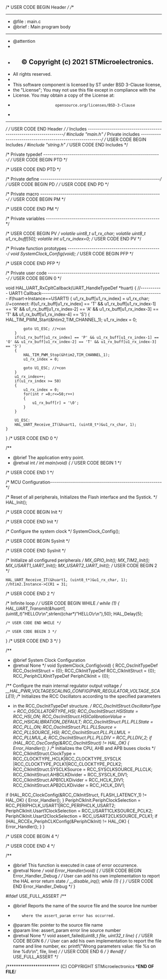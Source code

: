 /* USER CODE BEGIN Header */
/**
  ******************************************************************************
  * @file           : main.c
  * @brief          : Main program body
  ******************************************************************************
  * @attention
  *
  * <h2><center>&copy; Copyright (c) 2021 STMicroelectronics.
  * All rights reserved.</center></h2>
  *
  * This software component is licensed by ST under BSD 3-Clause license,
  * the "License"; You may not use this file except in compliance with the
  * License. You may obtain a copy of the License at:
  *                        opensource.org/licenses/BSD-3-Clause
  *
  ******************************************************************************
  */
/* USER CODE END Header */
/* Includes ------------------------------------------------------------------*/
#include "main.h"
/* Private includes ----------------------------------------------------------*/
/* USER CODE BEGIN Includes */
#include "string.h"
/* USER CODE END Includes */

/* Private typedef -----------------------------------------------------------*/
/* USER CODE BEGIN PTD */

/* USER CODE END PTD */

/* Private define ------------------------------------------------------------*/
/* USER CODE BEGIN PD */
/* USER CODE END PD */

/* Private macro -------------------------------------------------------------*/
/* USER CODE BEGIN PM */

/* USER CODE END PM */

/* Private variables ---------------------------------------------------------*/

/* USER CODE BEGIN PV */
volatile uint8_t u1_rx_char;
volatile uint8_t u1_rx_buff[50];
volatile int u1_rx_index=0;
/* USER CODE END PV */

/* Private function prototypes -----------------------------------------------*/
void SystemClock_Config(void);
/* USER CODE BEGIN PFP */

/* USER CODE END PFP */

/* Private user code ---------------------------------------------------------*/
/* USER CODE BEGIN 0 */

void HAL_UART_RxCpltCallback(UART_HandleTypeDef *huart)
{
  //----------- UART1 Callback-------------------------------------------------------------
	if(huart->Instance==USART1)
	{
		u1_rx_buff[u1_rx_index] = u1_rx_char; //+connect:
		if(u1_rx_buff[u1_rx_index] == 'T' && u1_rx_buff[u1_rx_index-1] == 'R' && u1_rx_buff[u1_rx_index-2] == 'A' && u1_rx_buff[u1_rx_index-3] == 'T' && u1_rx_buff[u1_rx_index-4] == 'S')
		{
			HAL_TIM_PWM_Start(&htim2,TIM_CHANNEL_1);
			u1_rx_index = 0;

			goto U1_ESC; //+con
		}
		if(u1_rx_buff[u1_rx_index] == 'P' && u1_rx_buff[u1_rx_index-1] == 'O' && u1_rx_buff[u1_rx_index-2] == 'T' && u1_rx_buff[u1_rx_index-3] == 'S')
		{
			HAL_TIM_PWM_Stop(&htim2,TIM_CHANNEL_1);
			u1_rx_index = 0;

			goto U1_ESC; //+con
		}
		u1_rx_index++;
		if(u1_rx_index >= 50)
		{
			u1_rx_index = 0;
			for(int r =0;r<=50;r++)
			{
				u1_rx_buff[r] = '\0';
			}
		}

		U1_ESC:
		HAL_UART_Receive_IT(&huart1, (uint8_t*)&u1_rx_char, 1);
	}
}
/* USER CODE END 0 */

/**
  * @brief  The application entry point.
  * @retval int
  */
int main(void)
{
  /* USER CODE BEGIN 1 */

  /* USER CODE END 1 */

  /* MCU Configuration--------------------------------------------------------*/

  /* Reset of all peripherals, Initializes the Flash interface and the Systick. */
  HAL_Init();

  /* USER CODE BEGIN Init */

  /* USER CODE END Init */

  /* Configure the system clock */
  SystemClock_Config();

  /* USER CODE BEGIN SysInit */

  /* USER CODE END SysInit */

  /* Initialize all configured peripherals */
  MX_GPIO_Init();
  MX_TIM2_Init();
  MX_USART1_UART_Init();
  MX_USART2_UART_Init();
  /* USER CODE BEGIN 2 */

	HAL_UART_Receive_IT(&huart1, (uint8_t*)&u1_rx_char, 1);
	//htim2.Instance->CCR1 = 31;
  /* USER CODE END 2 */

  /* Infinite loop */
  /* USER CODE BEGIN WHILE */
  while (1)
  {
	  HAL_UART_Transmit(&huart1,(uint8_t*)"HELLO\r\n",strlen((char*)"HELLO\r\n"),50);
	  HAL_Delay(5);


    /* USER CODE END WHILE */

    /* USER CODE BEGIN 3 */
  }
  /* USER CODE END 3 */
}

/**
  * @brief System Clock Configuration
  * @retval None
  */
void SystemClock_Config(void)
{
  RCC_OscInitTypeDef RCC_OscInitStruct = {0};
  RCC_ClkInitTypeDef RCC_ClkInitStruct = {0};
  RCC_PeriphCLKInitTypeDef PeriphClkInit = {0};

  /** Configure the main internal regulator output voltage
  */
  __HAL_PWR_VOLTAGESCALING_CONFIG(PWR_REGULATOR_VOLTAGE_SCALE1);
  /** Initializes the RCC Oscillators according to the specified parameters
  * in the RCC_OscInitTypeDef structure.
  */
  RCC_OscInitStruct.OscillatorType = RCC_OSCILLATORTYPE_HSI;
  RCC_OscInitStruct.HSIState = RCC_HSI_ON;
  RCC_OscInitStruct.HSICalibrationValue = RCC_HSICALIBRATION_DEFAULT;
  RCC_OscInitStruct.PLL.PLLState = RCC_PLL_ON;
  RCC_OscInitStruct.PLL.PLLSource = RCC_PLLSOURCE_HSI;
  RCC_OscInitStruct.PLL.PLLMUL = RCC_PLLMUL_4;
  RCC_OscInitStruct.PLL.PLLDIV = RCC_PLLDIV_2;
  if (HAL_RCC_OscConfig(&RCC_OscInitStruct) != HAL_OK)
  {
    Error_Handler();
  }
  /** Initializes the CPU, AHB and APB buses clocks
  */
  RCC_ClkInitStruct.ClockType = RCC_CLOCKTYPE_HCLK|RCC_CLOCKTYPE_SYSCLK
                              |RCC_CLOCKTYPE_PCLK1|RCC_CLOCKTYPE_PCLK2;
  RCC_ClkInitStruct.SYSCLKSource = RCC_SYSCLKSOURCE_PLLCLK;
  RCC_ClkInitStruct.AHBCLKDivider = RCC_SYSCLK_DIV1;
  RCC_ClkInitStruct.APB1CLKDivider = RCC_HCLK_DIV1;
  RCC_ClkInitStruct.APB2CLKDivider = RCC_HCLK_DIV1;

  if (HAL_RCC_ClockConfig(&RCC_ClkInitStruct, FLASH_LATENCY_1) != HAL_OK)
  {
    Error_Handler();
  }
  PeriphClkInit.PeriphClockSelection = RCC_PERIPHCLK_USART1|RCC_PERIPHCLK_USART2;
  PeriphClkInit.Usart1ClockSelection = RCC_USART1CLKSOURCE_PCLK2;
  PeriphClkInit.Usart2ClockSelection = RCC_USART2CLKSOURCE_PCLK1;
  if (HAL_RCCEx_PeriphCLKConfig(&PeriphClkInit) != HAL_OK)
  {
    Error_Handler();
  }
}

/* USER CODE BEGIN 4 */

/* USER CODE END 4 */

/**
  * @brief  This function is executed in case of error occurrence.
  * @retval None
  */
void Error_Handler(void)
{
  /* USER CODE BEGIN Error_Handler_Debug */
  /* User can add his own implementation to report the HAL error return state */
  __disable_irq();
  while (1)
  {
  }
  /* USER CODE END Error_Handler_Debug */
}

#ifdef  USE_FULL_ASSERT
/**
  * @brief  Reports the name of the source file and the source line number
  *         where the assert_param error has occurred.
  * @param  file: pointer to the source file name
  * @param  line: assert_param error line source number
  * @retval None
  */
void assert_failed(uint8_t *file, uint32_t line)
{
  /* USER CODE BEGIN 6 */
  /* User can add his own implementation to report the file name and line number,
     ex: printf("Wrong parameters value: file %s on line %d\r\n", file, line) */
  /* USER CODE END 6 */
}
#endif /* USE_FULL_ASSERT */

/************************ (C) COPYRIGHT STMicroelectronics *****END OF FILE****/
